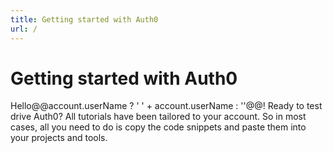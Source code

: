 ```yaml
---
title: Getting started with Auth0
url: /
---
```

# Getting started with Auth0

Hello@@account.userName ? ' ' + account.userName : ''@@! Ready to test drive Auth0? All tutorials have been tailored to your account. So in most cases, all you need to do is copy the code snippets and paste them into your projects and tools.

<div class="row getting-started-logos clearfix">
  <div id="navigator-container" class="col-sm-12"></div>
</div>


<script src="https://cdn.auth0.com/tutorial-navigator/latest/build.min.js" type="text/javascript"></script>
<link href="https://cdn.auth0.com/tutorial-navigator/latest/build.min.css" type="text/css" rel="stylesheet"></link>
<script type="text/javascript">
  (function(){function r(e,t){if("function"==typeof e){return r("*",e)}if("function"==typeof t){var n=new o(e);for(var i=1;i<arguments.length;++i){r.callbacks.push(n.middleware(arguments[i]))}}else if("string"==typeof e){r.show(e,t)}else{r.start(e)}}function i(e){var t=window.location.pathname+window.location.search;if(t==e.canonicalPath)return;r.stop();e.unhandled=true;window.location=e.canonicalPath}function s(e,n){if("/"==e[0]&&0!=e.indexOf(t))e=t+e;var r=e.indexOf("?");this.canonicalPath=e;this.path=e.replace(t,"")||"/";this.title=document.title;this.state=n||{};this.state.path=e;this.querystring=~r?e.slice(r+1):"";this.pathname=~r?e.slice(0,r):e;this.params=[];this.hash="";if(!~this.path.indexOf("#"))return;var i=this.path.split("#");this.path=i[0];this.hash=i[1]||"";this.querystring=this.querystring.split("#")[0]}function o(e,t){t=t||{};this.path=e;this.method="GET";this.regexp=u(e,this.keys=[],t.sensitive,t.strict)}function u(e,t,n,r){if(e instanceof RegExp)return e;if(e instanceof Array)e="("+e.join("|")+")";e=e.concat(r?"":"/?").replace(/\/\(/g,"(?:/").replace(/(\/)?(\.)?:(\w+)(?:(\(.*?\)))?(\?)?/g,function(e,n,r,i,s,o){t.push({name:i,optional:!!o});n=n||"";return""+(o?"":n)+"(?:"+(o?n:"")+(r||"")+(s||r&&"([^/.]+?)"||"([^/]+?)")+")"+(o||"")}).replace(/([\/.])/g,"\\$1").replace(/\*/g,"(.*)");return new RegExp("^"+e+"$",n?"":"i")}function a(e){if(e.state){var t=e.state.path;r.replace(t,e.state)}}function f(e){if(1!=l(e))return;if(e.metaKey||e.ctrlKey||e.shiftKey)return;if(e.defaultPrevented)return;var n=e.target;while(n&&"A"!=n.nodeName)n=n.parentNode;if(!n||"A"!=n.nodeName)return;var i=n.getAttribute("href");if(n.pathname==location.pathname&&(n.hash||"#"==i))return;if(i.indexOf("mailto:")>-1)return;if(n.target)return;if(!c(n.href))return;var s=n.pathname+n.search+(n.hash||"");var o=s+n.hash;s=s.replace(t,"");if(t&&o==s)return;e.preventDefault();r.show(o)}function l(e){e=e||window.event;return null==e.which?e.button:e.which}function c(e){var t=location.protocol+"//"+location.hostname;if(location.port)t+=":"+location.port;return 0==e.indexOf(t)}var e=true;var t="";var n;r.callbacks=[];r.base=function(e){if(0==arguments.length)return t;t=e};r.start=function(t){t=t||{};if(n)return;n=true;if(false===t.dispatch)e=false;if(false!==t.popstate)window.addEventListener("popstate",a,false);if(false!==t.click)window.addEventListener("click",f,false);if(!e)return;var i=location.pathname+location.search+location.hash;r.replace(i,null,true,e)};r.stop=function(){n=false;removeEventListener("click",f,false);removeEventListener("popstate",a,false)};r.show=function(e,t,n){var i=new s(e,t);if(false!==n)r.dispatch(i);if(!i.unhandled)i.pushState();return i};r.replace=function(e,t,n,i){var o=new s(e,t);o.init=n;if(null==i)i=true;if(i)r.dispatch(o);o.save();return o};r.dispatch=function(e){function n(){var s=r.callbacks[t++];if(!s)return i(e);s(e,n)}var t=0;n()};r.Context=s;s.prototype.pushState=function(){history.pushState(this.state,this.title,this.canonicalPath)};s.prototype.save=function(){history.replaceState(this.state,this.title,this.canonicalPath)};r.Route=o;o.prototype.middleware=function(e){var t=this;return function(n,r){if(t.match(n.path,n.params))return e(n,r);r()}};o.prototype.match=function(e,t){var n=this.keys,r=e.indexOf("?"),i=~r?e.slice(0,r):e,s=this.regexp.exec(decodeURIComponent(i));if(!s)return false;for(var o=1,u=s.length;o<u;++o){var a=n[o-1];var f="string"==typeof s[o]?decodeURIComponent(s[o]):s[o];if(a){t[a.name]=undefined!==t[a.name]?t[a.name]:f}else{t.push(f)}}return true};if("undefined"==typeof module){window.page=r}else{module.exports=r}})()
</script>

<script type="text/javascript">
  // IE8/9 SHIM
  if (!window.location.origin) {
    window.location.origin = window.location.protocol + "//" + window.location.hostname + (window.location.port ? ':' + window.location.port: '');
  }

</script>
<script type="text/javascript">
  (function () {

    // Redirect old `/#!/..` urls to new `/quickstart/...`
    var pathname = window.location.pathname || '/';
    var hash = window.location.hash;
    var regex = /^\#\!\//;
    if ('/' === pathname && regex.test(hash)) {
      window.location = window.location.origin + hash.replace(regex, '/quickstart/');
      return;
    };

    // Initialize and render `TutorialNavigator`
    var TutorialNavigator = require('tutorial-navigator');
    var tutorial = new TutorialNavigator({
      docsDomain: document.location.origin,
      apptypes: @@JSON.stringify(quickstart.apptypes)@@,
      clientPlatforms: @@JSON.stringify(quickstart.clientPlatforms)@@,
      hybridPlatforms: @@JSON.stringify(quickstart.hybridPlatforms)@@,
      nativePlatforms: @@JSON.stringify(quickstart.nativePlatforms)@@,
      serverPlatforms: @@JSON.stringify(quickstart.serverPlatforms)@@,
      serverApis: @@JSON.stringify(quickstart.serverApis)@@
    });

    function eqlPath (url) {
      var base = page.base() || '';
      var path = window.location.pathname.slice(base.length) || '/';
      return path === url;
    }

    /**
     * Routing
     */

    function rewrite(ctx, next) {
      // Prepend `/quickstart` to routes withouth `/quickstart`
      if(!/^\/quickstart/.test(ctx.path)) ctx.path = '/quickstart' + ctx.path;
      next();
    }

    page('*', rewrite);
    page('/quickstart/:apptype?', checkstate, render);
    page('/quickstart/:apptype/:platform?', checkstate, render);
    page('/quickstart/:apptype/:platform/:api?', checkstate, render);

    // Initialize routing
    // page.base('/quickstart');
    page();

    function checkstate(ctx, next) {
      var apptype = ctx.params.apptype || '';
      var platform = ctx.params.platform || '';
      var api = ctx.params.api || '';

      tutorial.set({
        apptype: apptype,
        nativePlatform: 'native-mobile' === apptype ? platform : '',
        hybridPlatform: 'hybrid' === apptype ? platform : '',
        clientPlatform: 'spa' === apptype ? platform : '',
        serverPlatform: 'web' === apptype ? platform : '',
        serverApi: 'no-api' === api || !api ? '' : api
      });

      var codevisible = ('no-api' === api || 'web' === apptype);
      if (!api || codevisible) tutorial.set('codevisible', codevisible);
      next();
    }

    function render(ctx, next) {
      tutorial.render('#navigator-container');
    }

    /**
     * Bind tutorial changes to pushState
     */

    tutorial.on('apptype', onapptype);
    tutorial.on('nativePlatform', onplatform);
    tutorial.on('hybridPlatform', onplatform);
    tutorial.on('clientPlatform', onplatform);
    tutorial.on('serverPlatform', onplatform);
    tutorial.on('serverApi', onserverapi)
    tutorial.on('codevisible', oncodevisible);

    function onapptype(val, old) {
      var url = '/quickstart/:apptype'.replace(':apptype', val || '')
      if (!eqlPath(url)) return page(url);
    }

    function onplatform(val, old) {
      var url = '/quickstart/:apptype/:platform';
      var apptype = tutorial.get('apptype');
      var platform = val ? val : '';

      if (!apptype) return;

      url = url
        .replace(':apptype', apptype)
        .replace(':platform', platform)
        .replace(/\/$/, '');

      if (!eqlPath(url)) return page(url);
    }

    function onserverapi(api, old) {
      var apptype = tutorial.get('apptype');
      var platform = tutorial.get('clientPlatform')
        || tutorial.get('nativePlatform')
        || tutorial.get('hybridPlatform');

      if (!apptype) return;
      if (!platform) return;
      if (old && !api) return;

      var url = '/quickstart/:apptype/:platform/:api'
        .replace(':apptype', apptype)
        .replace(':platform', platform)
        .replace(':api', api ? api : 'no-api')
        .replace(/\/$/, '');

      if (!eqlPath(url)) return page(url);
    };

    function oncodevisible(visible, old) {
      if (!visible) return;
      var apptype = tutorial.get('apptype');
      var platform = tutorial.get('clientPlatform')
        || tutorial.get('nativePlatform')
        || tutorial.get('hybridPlatform')
        || tutorial.get('serverPlatform');
      var api = tutorial.get('serverApi');

      if (!apptype) return;
      if (!platform) return;
      if (old && !visible) return;

      var url = '/quickstart/:apptype/:platform/:api'
        .replace(':apptype', apptype)
        .replace(':platform', platform)
        .replace(':api', api
          ? api
          : ('web' === apptype ? '' : 'no-api'))
        .replace(/\/$/, '');

      if (!eqlPath(url)) return page(url);
    };

    // pretty printing
    tutorial.pretty(function() {
      return 'function' === typeof window.prettyPrint
        ? window.prettyPrint()
        : null;
    });

  })()
</script>

